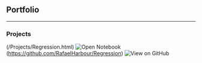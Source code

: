 ## Portfolio

---

### Projects

(/Projects/Regression.html) 
<img src="https://img.shields.io/badge/Jupyter-Open Notebook-F37626?logo=jupyter" alt="Open Notebook">
(https://github.com/RafaelHarbour/Regression)
<img src="https://img.shields.io/badge/GitHub-View on GitHub-181717?logo=GitHub" alt="View on GitHub">
